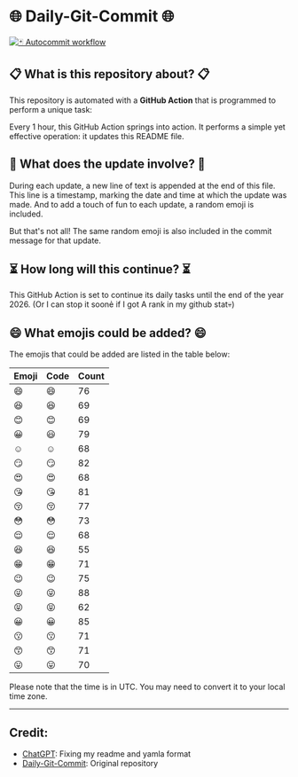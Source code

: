 # 🌐 Daily-Git-Commit 🌐

[![🃏 Autocommit workflow](https://github.com/kleqing/git-auto-commit/actions/workflows/main.yaml/badge.svg?event=check_run)](https://github.com/kleqing/git-auto-commit/actions/workflows/main.yaml)

## 📋 What is this repository about? 📋

This repository is automated with a **GitHub Action** that is programmed to perform a unique task:

Every 1 hour, this GitHub Action springs into action. It performs a simple yet effective operation: it updates this README file.

## 🔄 What does the update involve? 🔄

During each update, a new line of text is appended at the end of this file. This line is a timestamp, marking the date and time at which the update was made. And to add a touch of fun to each update, a random emoji is included.

But that's not all! The same random emoji is also included in the commit message for that update.

## ⏳ How long will this continue? ⏳

This GitHub Action is set to continue its daily tasks until the end of the year 2026. (Or I can stop it soonẻ if I got A rank in my github stat💀)

## 😄 What emojis could be added? 😄

The emojis that could be added are listed in the table below:

| Emoji | Code | Count |
| --- | --- | --- |
| 😄 | :smile: | 76 |
| 😆 | :laughing: | 69 |
| 😊 | :blush: | 69 |
| 😀 | :smiley: | 79 |
| ☺️ | :relaxed: | 68 |
| 😏 | :smirk: | 82 |
| 😍 | :heart_eyes: | 68 |
| 😘 | :kissing_heart: | 81 |
| 😚 | :kissing_closed_eyes: | 77 |
| 😳 | :flushed: | 73 |
| 😌 | :relieved: | 68 |
| 😆 | :satisfied: | 55 |
| 😁 | :grin: | 71 |
| 😉 | :wink: | 75 |
| 😜 | :stuck_out_tongue_winking_eye: | 88 |
| 😝 | :stuck_out_tongue_closed_eyes: | 62 |
| 😀 | :grinning: | 85 |
| 😗 | :kissing: | 71 |
| 😙 | :kissing_smiling_eyes: | 71 |
| 😛 | :stuck_out_tongue: | 70 |

Please note that the time is in UTC. You may need to convert it to your local time zone.

---

## Credit:

- [ChatGPT](chatgpt.com): Fixing my readme and yamla format
- [Daily-Git-Commit](https://github.com/diegomarty/daily-git-commit): Original repository

